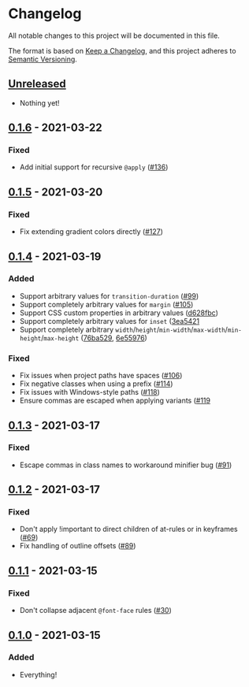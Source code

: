# Changelog

All notable changes to this project will be documented in this file.

The format is based on [Keep a Changelog](https://keepachangelog.com/en/1.0.0/),
and this project adheres to [Semantic Versioning](https://semver.org/spec/v2.0.0.html).

## [Unreleased]

- Nothing yet!

## [0.1.6] - 2021-03-22

### Fixed

- Add initial support for recursive `@apply` ([#136](https://github.com/tailwindlabs/tailwindcss-jit/pull/136))

## [0.1.5] - 2021-03-20

### Fixed

- Fix extending gradient colors directly ([#127](https://github.com/tailwindlabs/tailwindcss-jit/pull/127))

## [0.1.4] - 2021-03-19

### Added

- Support arbitrary values for `transition-duration` ([#99](https://github.com/tailwindlabs/tailwindcss-jit/pull/99))
- Support completely arbitrary values for `margin` ([#105](https://github.com/tailwindlabs/tailwindcss-jit/pull/105))
- Support CSS custom properties in arbitrary values ([d628fbc](https://github.com/tailwindlabs/tailwindcss-jit/commit/d628fbc3d393267ce3d1a1d11eed6c3025e6b8f0))
- Support completely arbitrary values for `inset` ([3ea5421](https://github.com/tailwindlabs/tailwindcss-jit/commit/3ea542170c8631afbfaf5ea341e9860178cf9843)
- Support completely arbitrary `width`/`height`/`min-width`/`max-width`/`min-height`/`max-height` ([76ba529](https://github.com/tailwindlabs/tailwindcss-jit/commit/76ba529d3b120481d153066d348b5dc316cc581f), [6e55976](https://github.com/tailwindlabs/tailwindcss-jit/commit/6e55976ed9c86cc749509c239c751af066d57152))

### Fixed

- Fix issues when project paths have spaces ([#106](https://github.com/tailwindlabs/tailwindcss-jit/pull/106))
- Fix negative classes when using a prefix ([#114](https://github.com/tailwindlabs/tailwindcss-jit/pull/114))
- Fix issues with Windows-style paths ([#118](https://github.com/tailwindlabs/tailwindcss-jit/pull/118))
- Ensure commas are escaped when applying variants ([#119](https://github.com/tailwindlabs/tailwindcss-jit/pull/119)

## [0.1.3] - 2021-03-17

### Fixed

- Escape commas in class names to workaround minifier bug ([#91](https://github.com/tailwindlabs/tailwindcss-jit/pull/91))

## [0.1.2] - 2021-03-17

### Fixed

- Don't apply !important to direct children of at-rules or in keyframes ([#69](https://github.com/tailwindlabs/tailwindcss-jit/pull/69))
- Fix handling of outline offsets ([#89](https://github.com/tailwindlabs/tailwindcss-jit/pull/89))

## [0.1.1] - 2021-03-15

### Fixed

- Don't collapse adjacent `@font-face` rules ([#30](https://github.com/tailwindlabs/tailwindcss-jit/pull/30))

## [0.1.0] - 2021-03-15

### Added

- Everything!

[unreleased]: https://github.com/tailwindlabs/tailwindcss-jit/compare/v0.1.6...HEAD
[0.1.6]: https://github.com/tailwindlabs/tailwindcss-jit/compare/v0.1.5...v0.1.6
[0.1.5]: https://github.com/tailwindlabs/tailwindcss-jit/compare/v0.1.4...v0.1.5
[0.1.4]: https://github.com/tailwindlabs/tailwindcss-jit/compare/v0.1.3...v0.1.4
[0.1.3]: https://github.com/tailwindlabs/tailwindcss-jit/compare/v0.1.2...v0.1.3
[0.1.2]: https://github.com/tailwindlabs/tailwindcss-jit/compare/v0.1.1...v0.1.2
[0.1.1]: https://github.com/tailwindlabs/tailwindcss-jit/compare/v0.1.0...v0.1.1
[0.1.0]: https://github.com/tailwindlabs/tailwindcss-jit/releases/tag/v0.1.0
